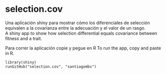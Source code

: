 selection.cov
=============
Una aplicación shiny para mostrar cómo los diferenciales de selección equivalen a la covarianza entre la adecuación y el valor de un rasgo.   
A shiny app to show how selection differential equals covariance between fitness and a trait.


Para correr la aplicación copie y pegue en R
To run the app, copy and paste in R.

```
library(shiny)
runGitHub("selection.cov", "santiagombv")
```